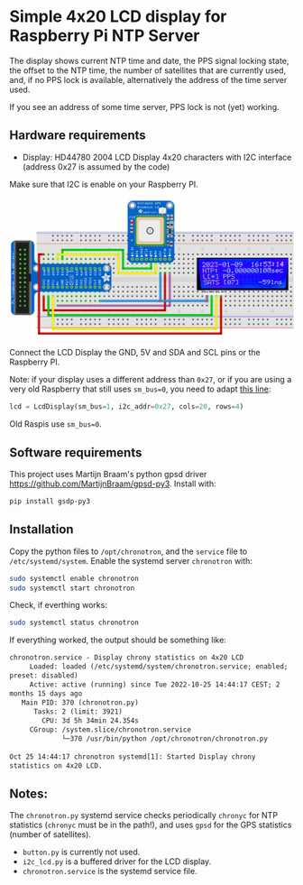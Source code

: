 # Simple 4x20 LCD display for Raspberry Pi NTP Server

The display shows current NTP time and date, the PPS signal locking state, the offset to the NTP time, the number of satellites that are currently used, and, if no PPS lock is available, alternatively the address of the time server used.

If you see an address of some time server, PPS lock is not (yet) working.

## Hardware requirements

- Display: HD44780 2004 LCD Display 4x20 characters with I2C interface (address 0x27 is assumed by the code)

Make sure that I2C is enable on your Raspberry PI.

<img src="https://github.com/domschl/RaspberryNtpServer/blob/main/images/gps-with-pps-and-i2c-lcd.jpg" width="600" />

Connect the LCD Display the GND, 5V and SDA and SCL pins or the Raspberry PI.

Note: if your display uses a different address than `0x27`, 
or if you are using a very old Raspberry that still uses `sm_bus=0`, you need to adapt [this line](https://github.com/domschl/RaspberryNtpServer/blob/2a3551de7954e77f23b2a313be044d94047ab4d5/src/chronotron.py#L114):

```python
lcd = LcdDisplay(sm_bus=1, i2c_addr=0x27, cols=20, rows=4)
```

Old Raspis use `sm_bus=0`.

## Software requirements

This project uses Martijn Braam's python gpsd driver <https://github.com/MartijnBraam/gpsd-py3>. Install with:

```bash
pip install gsdp-py3
```

## Installation

Copy the python files to `/opt/chronotron`, and the `service` file to `/etc/systemd/system`.
Enable the systemd server `chronotron` with:

```bash
sudo systemctl enable chronotron
sudo systemctl start chronotron
```

Check, if everthing works:

```bash
sudo systemctl status chronotron
```

If everything worked, the output should be something like:

```
chronotron.service - Display chrony statistics on 4x20 LCD
     Loaded: loaded (/etc/systemd/system/chronotron.service; enabled; preset: disabled)
     Active: active (running) since Tue 2022-10-25 14:44:17 CEST; 2 months 15 days ago
   Main PID: 370 (chronotron.py)
      Tasks: 2 (limit: 3921)
        CPU: 3d 5h 34min 24.354s
     CGroup: /system.slice/chronotron.service
             └─370 /usr/bin/python /opt/chronotron/chronotron.py

Oct 25 14:44:17 chronotron systemd[1]: Started Display chrony statistics on 4x20 LCD.
```

## Notes:

The `chronotron.py` systemd service checks periodically `chronyc` for NTP statistics (`chronyc` must be in the path!), and uses `gpsd` for the GPS statistics (number of satellites).

- `button.py` is currently not used.
- `i2c_lcd.py` is a buffered driver for the LCD display.
- `chronotron.service` is the systemd service file.


